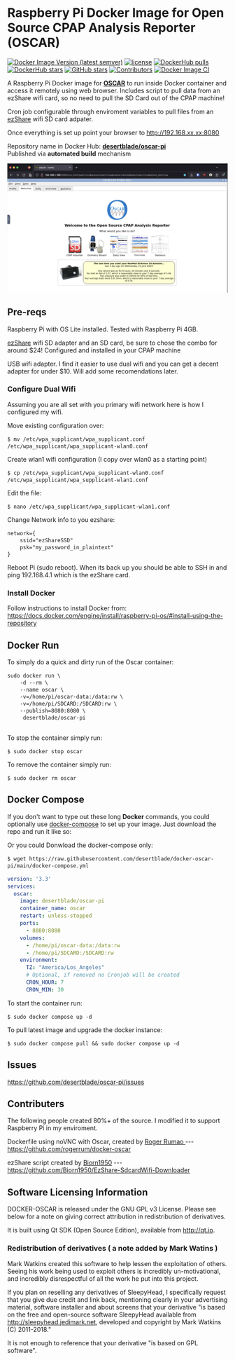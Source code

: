 # Raspberry Pi Docker Image for Open Source CPAP Analysis Reporter (OSCAR)

[![Docker Image Version (latest semver)](https://img.shields.io/docker/v/desertblade/oscar-pi?arch=arm64)](https://hub.docker.com/r/desertblade/oscar-pi/tags)
[![license](https://img.shields.io/github/license/desertblade/docker-oscar-pi)](https://github.com/desertblade/oscar-pi/blob/main/LICENSE)
[![DockerHub pulls](https://img.shields.io/docker/pulls/desertblade/oscar-pi.svg)](https://hub.docker.com/r/desertblade/oscar-pi/)
[![DockerHub stars](https://img.shields.io/docker/stars/desertblade/oscar-pi.svg)](https://hub.docker.com/r/desertblade/oscar-pi/)
[![GitHub stars](https://img.shields.io/github/stars/desertblade/docker-oscar-pi.svg)](https://github.com/desertblade/docker-oscar-pi)
[![Contributors](https://img.shields.io/github/contributors/desertblade/docker-oscar-pi.svg)](https://github.com/desertblade/docker-oscar-pi/graphs/contributors)
[![Docker Image CI](https://github.com/desertblade/docker-oscar-pi/actions/workflows/docker-image.yml/badge.svg)](https://github.com/desertblade/docker-oscar-pi/actions/workflows/docker-image.yml)

A Raspberry Pi Docker image for **[OSCAR](https://www.sleepfiles.com/OSCAR/)** to run inside Docker container and access it remotely using web browser. Includes script to pull data from an ezShare wifi card, so no need to pull the SD Card out of the CPAP machine!

Cron job configurable through enviroment variables to pull files from an [ezShare](https://www.aliexpress.us/item/2255800453813062.html) wifi SD card adpater.

Once everything is set up point your browser to http://192.168.xx.xx:8080 

Repository name in Docker Hub: **[desertblade/oscar-pi](https://hub.docker.com/r/desertblade/oscar-pi/)**  
Published via **automated build** mechanism  

![img.png](https://raw.githubusercontent.com/desertblade/docker-oscar-pi/main/.github/demo-img.png)

## Pre-reqs

Raspberry Pi with OS Lite installed. Tested with Raspberry Pi 4GB.

[ezShare](https://www.aliexpress.us/item/2255800453813062.html) wifi SD adapter and an SD card, be sure to chose the combo for around $24! Configured and installed in your CPAP machine

USB wifi adapter. I find it easier to use dual wifi and you can get a decent adapter for under $10. Will add some recomendations later.

### Configure Dual Wifi
Assuming you are all set with you primary wifi network here is how I configured my wifi.

Move existing configuration over:
```
$ mv /etc/wpa_supplicant/wpa_supplicant.conf /etc/wpa_supplicant/wpa_supplicant-wlan0.conf 
```

Create wlan1 wifi configuration (I copy over wlan0 as a starting point)
```
$ cp /etc/wpa_supplicant/wpa_supplicant-wlan0.conf /etc/wpa_supplicant/wpa_supplicant-wlan1.conf 
```

Edit the file:
```
$ nano /etc/wpa_supplicant/wpa_supplicant-wlan1.conf 
```


Change Network info to you ezshare:
```
network={
    ssid="ezShareSSD"
    psk="my_password_in_plaintext"
}
```

Reboot Pi (sudo reboot). When its back up you should be able to SSH in and ping 192.168.4.1 which is the ezShare card.

### Install Docker

Follow instructions to install Docker from: https://docs.docker.com/engine/install/raspberry-pi-os/#install-using-the-repository

## Docker Run
To simply do a quick and dirty run of the Oscar container:
```
sudo docker run \
    -d --rm \
    --name oscar \
    -v=/home/pi/oscar-data:/data:rw \
    -v=/home/pi/SDCARD:/SDCARD:rw \
    --publish=8080:8080 \
     desertblade/oscar-pi
  
```
To stop the container simply run:
```
$ sudo docker stop oscar
```
To remove the container simply run:
```
$ sudo docker rm oscar
```

## Docker Compose
If you don't want to type out these long **Docker** commands, you could
optionally use [docker-compose](https://docs.docker.com/compose/) to set up your
image. Just download the repo and run it like so:

Or you could Donwload the docker-compose only:
```
$ wget https://raw.githubusercontent.com/desertblade/docker-oscar-pi/main/docker-compose.yml
```



```yaml
version: '3.3'
services:
  oscar:
    image: desertblade/oscar-pi
    container_name: oscar
    restart: unless-stopped
    ports:
      - 8080:8080
    volumes:
      - /home/pi/oscar-data:/data:rw
      - /home/pi/SDCARD:/SDCARD:rw
    environment:
      TZ: "America/Los_Angeles"
      # Optional, if removed no Cronjob will be created
      CRON_HOUR: 7
      CRON_MIN: 30
```

To start the container run:
```
$ sudo docker compose up -d
```

To pull latest image and upgrade the docker instance:
```
$ sudo docker compose pull && sudo docker compose up -d
```

## Issues
https://github.com/desertblade/oscar-pi/issues

## Contributers
The following people created 80%+ of the source. I modified it to support Raspberry Pi in my enviroment.

Dockerfile using noVNC with Oscar, created by [Roger Rumao ](https://github.com/rogerrum) --- https://github.com/rogerrum/docker-oscar

ezShare script created by [Biorn1950](https://github.com/Biorn1950) --- https://github.com/Biorn1950/EzShare-SdcardWifi-Downloader

## Software Licensing Information
DOCKER-OSCAR is released under the GNU GPL v3 License. Please see below for a note on giving correct attribution
in redistribution of derivatives.

It is built using Qt SDK (Open Source Edition), available from http://qt.io.

### Redistribution of derivatives ( a note added by Mark Watins )
Mark Watkins created this software to help lessen the exploitation of others. Seeing his work being used to exploit others
is incredibly un-motivational, and incredibly disrespectful of all the work he put into this project.

If you plan on reselling any derivatives of SleepyHead, I specifically request that you give due credit and
link back, mentioning clearly in your advertising material, software installer and about screens that your
derivative "is based on the free and open-source software SleepyHead available from http://sleepyhead.jedimark.net,
developed and copyright by Mark Watkins (C) 2011-2018."

It is not enough to reference that your derivative "is based on GPL software".
